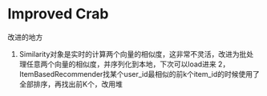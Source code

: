 Improved Crab
===

改进的地方

1. Similarity对象是实时的计算两个向量的相似度，这非常不灵活，改进为批处理任意两个向量的相似度，并序列化到本地，下次可以load进来
2，ItemBasedRecommender找某个user_id最相似的前k个item_id的时候使用了全部排序，再找出前K个，改用堆